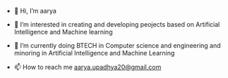 - 👋 Hi, I’m aarya 
- 👀 I’m interested in creating and developing peojects based on Artificial Intelligence and Machine learning 
- 🌱 I’m currently doing BTECH in Computer science and engineering and minoring in Artificial Intelligence and Machine Learning 
  
- 📫 How to reach me aarya.upadhya20@gmail.com

<!---
areasss2005/areasss2005 is a ✨ special ✨ repository because its `README.md` (this file) appears on your GitHub profile.
You can click the Preview link to take a look at your changes.
--->
